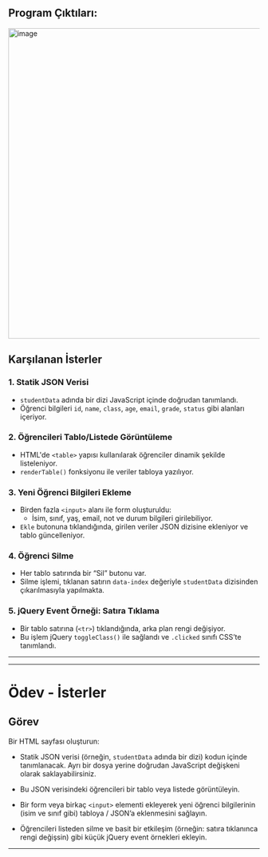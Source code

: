 ## Program Çıktıları:

<img width="1458" height="622" alt="image" src="https://github.com/user-attachments/assets/ddb221c4-ae3c-4289-9a54-01ca78c5cdd4" />


## Karşılanan İsterler

### 1. Statik JSON Verisi

- `studentData` adında bir dizi JavaScript içinde doğrudan tanımlandı.
- Öğrenci bilgileri `id`, `name`, `class`, `age`, `email`, `grade`, `status` gibi alanları içeriyor.

### 2. Öğrencileri Tablo/Listede Görüntüleme

- HTML'de `<table>` yapısı kullanılarak öğrenciler dinamik şekilde listeleniyor.
- `renderTable()` fonksiyonu ile veriler tabloya yazılıyor.

### 3. Yeni Öğrenci Bilgileri Ekleme

- Birden fazla `<input>` alanı ile form oluşturuldu:
  - İsim, sınıf, yaş, email, not ve durum bilgileri girilebiliyor.
- `Ekle` butonuna tıklandığında, girilen veriler JSON dizisine ekleniyor ve tablo güncelleniyor.

### 4. Öğrenci Silme

- Her tablo satırında bir “Sil” butonu var.
- Silme işlemi, tıklanan satırın `data-index` değeriyle `studentData` dizisinden çıkarılmasıyla yapılmakta.

### 5. jQuery Event Örneği: Satıra Tıklama

- Bir tablo satırına (`<tr>`) tıklandığında, arka plan rengi değişiyor.
- Bu işlem jQuery `toggleClass()` ile sağlandı ve `.clicked` sınıfı CSS’te tanımlandı.

---

---

# Ödev - İsterler

## Görev

Bir HTML sayfası oluşturun:

- Statik JSON verisi (örneğin, `studentData` adında bir dizi) kodun içinde tanımlanacak. Ayrı bir dosya yerine doğrudan JavaScript değişkeni olarak saklayabilirsiniz.

- Bu JSON verisindeki öğrencileri bir tablo veya listede görüntüleyin.

- Bir form veya birkaç `<input>` elementi ekleyerek yeni öğrenci bilgilerinin (isim ve sınıf gibi) tabloya / JSON’a eklenmesini sağlayın.

- Öğrencileri listeden silme ve basit bir etkileşim (örneğin: satıra tıklanınca rengi değişsin) gibi küçük jQuery event örnekleri ekleyin.

---
